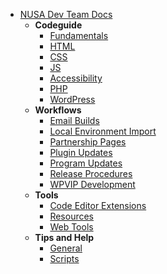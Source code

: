 - [NUSA Dev Team Docs](/)
	- **Codeguide**
		- [Fundamentals](codeguide/fundamentals.md)
		- [HTML](codeguide/html.md)
		- [CSS](codeguide/css.md)
		- [JS](codeguide/js.md)
		- [Accessibility](codeguide/accessibility.md)
		- [PHP](codeguide/php.md)
		- [WordPress](codeguide/wordpress.md)
	- **Workflows**
		- [Email Builds](workflows/email.md)
		- [Local Environment Import](workflows/local-environment-import.md)
		- [Partnership Pages](workflows/partnership-pages.md)
		- [Plugin Updates](workflows/plugin-updates.md)
		- [Program Updates](workflows/program-updates.md)
		- [Release Procedures](workflows/release.md)
		- [WPVIP Development](workflows/vip-development.md)
	- **Tools**
		- [Code Editor Extensions](tools/code-editor-extensions.md)
		- [Resources](tools/resources.md)
		- [Web Tools](tools/web-tools.md)
	- **Tips and Help**
		- [General](tips-and-help/general.md)
		- [Scripts](tips-and-help/scripts.md)
